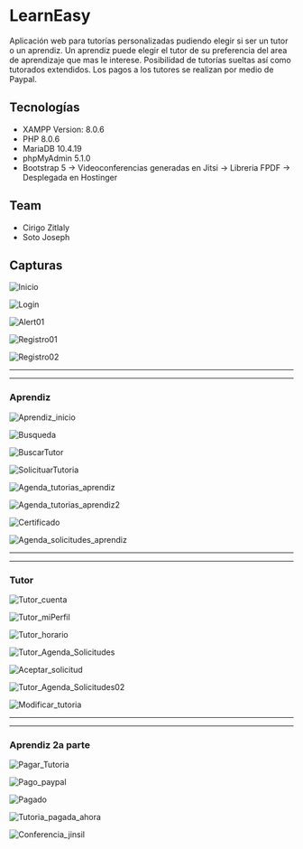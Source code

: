 # LearnEasy
Aplicación web para tutorías personalizadas pudiendo elegir si ser un tutor o un aprendiz. Un aprendiz puede elegir el tutor de su preferencia del area de aprendizaje que mas le interese. Posibilidad de tutorías sueltas así como  tutorados extendidos. Los pagos a los tutores se realizan por medio de Paypal.

## Tecnologías
- XAMPP Version: 8.0.6
- PHP 8.0.6
- MariaDB 10.4.19
- phpMyAdmin 5.1.0
- Bootstrap 5
-> Videoconferencias generadas en Jitsi
-> Libreria FPDF
-> Desplegada en Hostinger 

## Team
- Cirigo Zitlaly
- Soto Joseph

## Capturas
![Inicio](https://cdn.discordapp.com/attachments/820731628925354015/855251689392701460/unknown.png "Inicio")

![Login](https://cdn.discordapp.com/attachments/820731628925354015/855252240428433418/unknown.png "Login")

![Alert01](https://cdn.discordapp.com/attachments/820731628925354015/855253406125654036/unknown.png "Alert01")

![Registro01](https://cdn.discordapp.com/attachments/820731628925354015/855252525078413323/unknown.png "Registro01")

![Registro02](https://cdn.discordapp.com/attachments/820731628925354015/855253121427963904/unknown.png "Registro02")

------------

------------



### Aprendiz
![Aprendiz_inicio](https://cdn.discordapp.com/attachments/820731628925354015/855259302011600906/unknown.png "Aprendiz_inicio")

![Busqueda](https://cdn.discordapp.com/attachments/820731628925354015/855259597615136788/unknown.png "Busqueda")

![BuscarTutor](https://cdn.discordapp.com/attachments/820731628925354015/855264154423656458/unknown.png "BuscarTutor")

![SolicituarTutoria](https://cdn.discordapp.com/attachments/820731628925354015/855264946085560342/unknown.png "SolicituarTutoria")

![Agenda_tutorias_aprendiz](https://cdn.discordapp.com/attachments/820731628925354015/855266360397266974/unknown.png "Agenda_tutorias_aprendiz")

![Agenda_tutorias_aprendiz2](https://cdn.discordapp.com/attachments/820731628925354015/855266620686860319/unknown.png "Agenda_tutorias_aprendiz2")

![Certificado](https://cdn.discordapp.com/attachments/820731628925354015/855266814015176724/unknown.png "Certificado")

![Agenda_solicitudes_aprendiz](https://cdn.discordapp.com/attachments/820731628925354015/855267767808032768/unknown.png "Agenda_solicitudes_aprendiz")

------------

------------



### Tutor
![Tutor_cuenta](https://cdn.discordapp.com/attachments/820731628925354015/855268439429742622/unknown.png "Tutor_cuenta")

![Tutor_miPerfil](https://cdn.discordapp.com/attachments/820731628925354015/855269501667246100/unknown.png "Tutor_miPerfil")

![Tutor_horario](https://cdn.discordapp.com/attachments/820731628925354015/855269775654518804/unknown.png "Tutor_horario")

![Tutor_Agenda_Solicitudes](https://cdn.discordapp.com/attachments/820731628925354015/855270028487950366/unknown.png "Tutor_Agenda_Solicitudes")

![Aceptar_solicitud](https://cdn.discordapp.com/attachments/820731628925354015/855270237179871242/unknown.png "Aceptar_solicitud")

![Tutor_Agenda_Solicitudes02](https://cdn.discordapp.com/attachments/820731628925354015/855270411062607872/unknown.png "Tutor_Agenda_Tutorias")

![Modificar_tutoria](https://cdn.discordapp.com/attachments/820731628925354015/855277681201512479/unknown.png "Modificar_tutoria")

------------

------------



### Aprendiz 2a parte

![Pagar_Tutoria](https://cdn.discordapp.com/attachments/820731628925354015/855272685819002890/unknown.png "Pagar_Tutoria")

![Pago_paypal](https://cdn.discordapp.com/attachments/820731628925354015/855273171065897007/unknown.png "Pago_paypal")

![Pagado](https://cdn.discordapp.com/attachments/820731628925354015/855272132395925504/unknown.png "Pagado")

![Tutoria_pagada_ahora](https://cdn.discordapp.com/attachments/820731628925354015/855277859492855828/unknown.png "Tutoria_pagada_ahora")

![Conferencia_jinsil](https://cdn.discordapp.com/attachments/820731628925354015/855278529017151509/unknown.png "Conferencia_jinsil")
